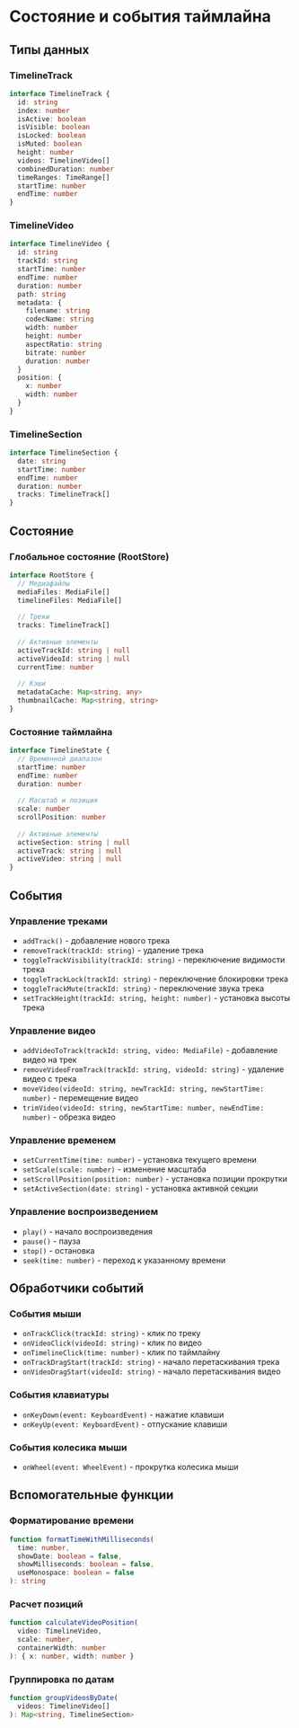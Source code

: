 # Состояние и события таймлайна

## Типы данных

### TimelineTrack
```typescript
interface TimelineTrack {
  id: string
  index: number
  isActive: boolean
  isVisible: boolean
  isLocked: boolean
  isMuted: boolean
  height: number
  videos: TimelineVideo[]
  combinedDuration: number
  timeRanges: TimeRange[]
  startTime: number
  endTime: number
}
```

### TimelineVideo
```typescript
interface TimelineVideo {
  id: string
  trackId: string
  startTime: number
  endTime: number
  duration: number
  path: string
  metadata: {
    filename: string
    codecName: string
    width: number
    height: number
    aspectRatio: string
    bitrate: number
    duration: number
  }
  position: {
    x: number
    width: number
  }
}
```

### TimelineSection
```typescript
interface TimelineSection {
  date: string
  startTime: number
  endTime: number
  duration: number
  tracks: TimelineTrack[]
}
```

## Состояние

### Глобальное состояние (RootStore)
```typescript
interface RootStore {
  // Медиафайлы
  mediaFiles: MediaFile[]
  timelineFiles: MediaFile[]
  
  // Треки
  tracks: TimelineTrack[]
  
  // Активные элементы
  activeTrackId: string | null
  activeVideoId: string | null
  currentTime: number
  
  // Кэши
  metadataCache: Map<string, any>
  thumbnailCache: Map<string, string>
}
```

### Состояние таймлайна
```typescript
interface TimelineState {
  // Временной диапазон
  startTime: number
  endTime: number
  duration: number
  
  // Масштаб и позиция
  scale: number
  scrollPosition: number
  
  // Активные элементы
  activeSection: string | null
  activeTrack: string | null
  activeVideo: string | null
}
```

## События

### Управление треками
- `addTrack()` - добавление нового трека
- `removeTrack(trackId: string)` - удаление трека
- `toggleTrackVisibility(trackId: string)` - переключение видимости трека
- `toggleTrackLock(trackId: string)` - переключение блокировки трека
- `toggleTrackMute(trackId: string)` - переключение звука трека
- `setTrackHeight(trackId: string, height: number)` - установка высоты трека

### Управление видео
- `addVideoToTrack(trackId: string, video: MediaFile)` - добавление видео на трек
- `removeVideoFromTrack(trackId: string, videoId: string)` - удаление видео с трека
- `moveVideo(videoId: string, newTrackId: string, newStartTime: number)` - перемещение видео
- `trimVideo(videoId: string, newStartTime: number, newEndTime: number)` - обрезка видео

### Управление временем
- `setCurrentTime(time: number)` - установка текущего времени
- `setScale(scale: number)` - изменение масштаба
- `setScrollPosition(position: number)` - установка позиции прокрутки
- `setActiveSection(date: string)` - установка активной секции

### Управление воспроизведением
- `play()` - начало воспроизведения
- `pause()` - пауза
- `stop()` - остановка
- `seek(time: number)` - переход к указанному времени

## Обработчики событий

### События мыши
- `onTrackClick(trackId: string)` - клик по треку
- `onVideoClick(videoId: string)` - клик по видео
- `onTimelineClick(time: number)` - клик по таймлайну
- `onTrackDragStart(trackId: string)` - начало перетаскивания трека
- `onVideoDragStart(videoId: string)` - начало перетаскивания видео

### События клавиатуры
- `onKeyDown(event: KeyboardEvent)` - нажатие клавиши
- `onKeyUp(event: KeyboardEvent)` - отпускание клавиши

### События колесика мыши
- `onWheel(event: WheelEvent)` - прокрутка колесика мыши

## Вспомогательные функции

### Форматирование времени
```typescript
function formatTimeWithMilliseconds(
  time: number,
  showDate: boolean = false,
  showMilliseconds: boolean = false,
  useMonospace: boolean = false
): string
```

### Расчет позиций
```typescript
function calculateVideoPosition(
  video: TimelineVideo,
  scale: number,
  containerWidth: number
): { x: number, width: number }
```

### Группировка по датам
```typescript
function groupVideosByDate(
  videos: TimelineVideo[]
): Map<string, TimelineSection>
``` 